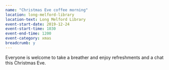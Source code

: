 ```yaml
---
name: "Christmas Eve coffee morning"
location: long-melford-library
location-text: Long Melford Library
event-start-date: 2019-12-24
event-start-time: 1030
event-end-time: 1200
event-category: xmas
breadcrumb: y
---
```


Everyone is welcome to take a breather and enjoy refreshments and a chat this Christmas Eve.
